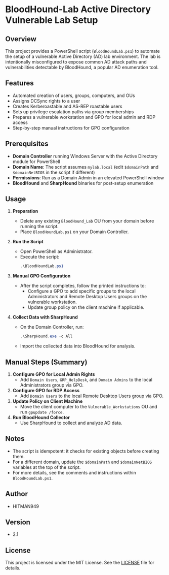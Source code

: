 # BloodHound-Lab Active Directory Vulnerable Lab Setup

## Overview
This project provides a PowerShell script (`BloodHoundLab.ps1`) to automate the setup of a vulnerable Active Directory (AD) lab environment. The lab is intentionally misconfigured to expose common AD attack paths and vulnerabilities detectable by BloodHound, a popular AD enumeration tool.

## Features
- Automated creation of users, groups, computers, and OUs
- Assigns DCSync rights to a user
- Creates Kerberoastable and AS-REP roastable users
- Sets up privilege escalation paths via group memberships
- Prepares a vulnerable workstation and GPO for local admin and RDP access
- Step-by-step manual instructions for GPO configuration

## Prerequisites
- **Domain Controller** running Windows Server with the Active Directory module for PowerShell
- **Domain Name**: The script assumes `mylab.local` (edit `$domainPath` and `$domainNetBIOS` in the script if different)
- **Permissions**: Run as a Domain Admin in an elevated PowerShell window
- **BloodHound** and **SharpHound** binaries for post-setup enumeration

## Usage
1. **Preparation**
   - Delete any existing `BloodHound_Lab` OU from your domain before running the script.
   - Place `BloodHoundLab.ps1` on your Domain Controller.

2. **Run the Script**
   - Open PowerShell as Administrator.
   - Execute the script:
     ```powershell
     .\BloodHoundLab.ps1
     ```

3. **Manual GPO Configuration**
   - After the script completes, follow the printed instructions to:
     - Configure a GPO to add specific groups to the local Administrators and Remote Desktop Users groups on the vulnerable workstation.
     - Update group policy on the client machine if applicable.

4. **Collect Data with SharpHound**
   - On the Domain Controller, run:
     ```powershell
     .\SharpHound.exe -c All
     ```
   - Import the collected data into BloodHound for analysis.

## Manual Steps (Summary)
1. **Configure GPO for Local Admin Rights**
   - Add `Domain Users`, `GRP_HelpDesk`, and `Domain Admins` to the local Administrators group via GPO.
2. **Configure GPO for RDP Access**
   - Add `Domain Users` to the local Remote Desktop Users group via GPO.
3. **Update Policy on Client Machine**
   - Move the client computer to the `Vulnerable_Workstations` OU and run `gpupdate /force`.
4. **Run BloodHound Collector**
   - Use SharpHound to collect and analyze AD data.

## Notes
- The script is idempotent: it checks for existing objects before creating them.
- For a different domain, update the `$domainPath` and `$domainNetBIOS` variables at the top of the script.
- For more details, see the comments and instructions within `BloodHoundLab.ps1`.

## Author
- HITMAN949

## Version
- 2.1 

## License
This project is licensed under the MIT License. See the [LICENSE](LICENSE) file for details. 